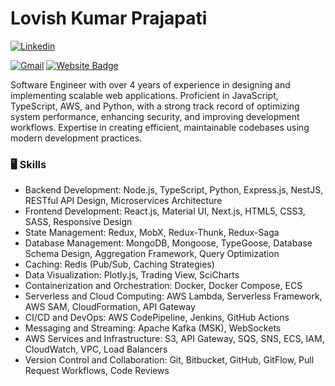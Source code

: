 # Lovish Kumar Prajapati



[![Linkedin](https://img.shields.io/badge/-LinkedIn-blue?style=flat&logo=Linkedin&logoColor=white)](https://www.linkedin.com/in/https://www.linkedin.com/in/lovish-kumar-prajapati-b89643193//)

[![Gmail](https://img.shields.io/badge/-Gmail-c14438?style=flat&logo=Gmail&logoColor=white)](mailto:prajapatilovish@gmail.com)
[![Website Badge](https://img.shields.io/badge/-Website-c14438?style=flat&logo=Google-Chrome&logoColor=white&link=https://github.com/LovishPrajapati)](https://github.com/LovishPrajapati)


Software Engineer with over 4 years of experience in designing and
implementing scalable web applications. Proficient in
JavaScript, TypeScript, AWS, and Python, with a strong track record of optimizing system
performance, enhancing security, and improving development workflows. Expertise in creating efficient, maintainable codebases using modern development practices.



### 🖥 Skills

- Backend Development: Node.js, TypeScript, Python, Express.js, NestJS, RESTful API Design, Microservices Architecture
- Frontend Development: React.js, Material UI, Next.js, HTML5, CSS3, SASS, Responsive Design
- State Management: Redux, MobX, Redux-Thunk, Redux-Saga
- Database Management: MongoDB, Mongoose, TypeGoose, Database Schema Design, Aggregation Framework, Query Optimization
- Caching: Redis (Pub/Sub, Caching Strategies)
- Data Visualization: Plotly.js, Trading View, SciCharts
- Containerization and Orchestration: Docker, Docker Compose, ECS
- Serverless and Cloud Computing: AWS Lambda, Serverless Framework, AWS SAM, CloudFormation, API Gateway
- CI/CD and DevOps: AWS CodePipeline, Jenkins, GitHub Actions
- Messaging and Streaming: Apache Kafka (MSK), WebSockets
- AWS Services and Infrastructure: S3, API Gateway, SQS, SNS, ECS, IAM, CloudWatch, VPC, Load Balancers
- Version Control and Collaboration: Git, Bitbucket, GitHub, GitFlow, Pull Request Workflows, Code Reviews
